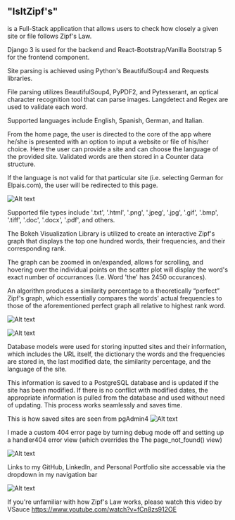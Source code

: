 <h2> "IsItZipf's" </h2> is a Full-Stack application that allows users to check how closely a given site or file follows Zipf's Law. 


Django 3 is used for the backend and React-Bootstrap/Vanilla Bootstrap 5 for the frontend component.

Site parsing is achieved using Python's BeautifulSoup4 and Requests libraries. 

File parsing utilizes BeautifulSoup4, PyPDF2, and Pytesserant, an optical character recognition tool that can parse images. Langdetect and Regex are used to validate each word. 

Supported languages include English, Spanish, German, and Italian.

From the home page, the user is directed to the core of the app where he/she is presented with an option to input a website or file of his/her choice. Here the user can provide a 
site and can choose the language of the provided site. Validated words are then stored in a Counter data structure.

If the language is not valid for that particular site (i.e. selecting German for Elpais.com), the user will be redirected to this page.

![Alt text](https://i.imgur.com/O1UFS5L.png?raw=true "Selection page")

Supported file types include '.txt', '.html', '.png', '.jpeg', '.jpg', '.gif', '.bmp', '.tiff', '.doc', '.docx', '.pdf', and others. 

The Bokeh Visualization Library is utilized to create an interactive Zipf's graph that displays the top one hundred words, their frequencies, and their corresponding rank.

The graph can be zoomed in on/expanded, allows for scrolling, and hovering over the individual points on the scatter plot will display the word's exact number of occurrances (I.e. Word 'the' has 2450 occurances). 

An algorithm produces a similarity percentage to a theoretically “perfect” Zipf's graph, which essentially compares the words' actual frequencies to those of the aforementioned perfect graph all relative to highest rank word.

![Alt text](https://i.imgur.com/9N7cPxv.png?raw=true "Graph for FILE")

![Alt text](https://i.imgur.com/PARe1mB.png?raw=true "Graph for Site")

Database models were used for storing inputted sites and their information, which includes the URL itself, the dictionary the words and the frequencies are stored in,
the last modified date, the similarity percentage, and the language of the site.

This information is saved to a PostgreSQL database and is updated if the site has been modified. If there is no conflict with modified dates, the appropriate information is pulled from
the database and used without need of updating. This process works seamlessly and saves time.

This is how saved sites are seen from pgAdmin4
![Alt text](https://i.imgur.com/TLK4sTN.png?raw=true "Graph for Site")

I made a custom 404 error page by turning debug mode off and setting up a handler404 error view (which overrides the The page_not_found() view)

![Alt text](https://i.imgur.com/61hg9VW.png?raw=true "404 error page")

Links to my GitHub, LinkedIn, and Personal Portfolio site accessable via the dropdown in my navigation bar

![Alt text](https://i.imgur.com/fVSeTib.png?raw=true "links")

If you're unfamiliar with how Zipf's Law works, please watch this video by VSauce
https://www.youtube.com/watch?v=fCn8zs912OE


